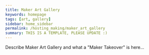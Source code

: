 ```yaml
---
title: Maker Art Gallery
keywords: homepage
tags: [art, gallery]
sidebar: home_sidebar
permalink: /hosting_making/maker_art_gallery
summary: THIS IS A TEMPLATE, PLEASE UPDATE :)
---
```

Describe Maker Art Gallery and what a "Maker Takeover" is here...
